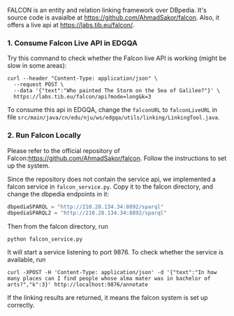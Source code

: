 FALCON is an entity and relation linking framework over DBpedia.
It's source code is avaialbe at https://github.com/AhmadSakor/falcon.
Also, it offers a live api at https://labs.tib.eu/falcon/.

### 1. Consume Falcon Live API in EDGQA
Try this command to check whether the Falcon live API is working (might be slow in some areas):
```shell
curl --header "Content-Type: application/json" \
  --request POST \
  --data '{"text":"Who painted The Storm on the Sea of Galilee?"}' \
  https://labs.tib.eu/falcon/api?mode=long&k=3
```

To consume this api in EDGQA, change the `falconURL` to `falconLiveURL` in file `src/main/java/cn/edu/nju/ws/edgqa/utils/linking/LinkingTool.java`.

### 2. Run Falcon Locally
Please refer to the official repository of Falcon:https://github.com/AhmadSakor/falcon.
Follow the instructions to set up the system.

Since the repository does not contain the service api, we implemented a falcon service in `falcon_service.py`.
Copy it to the falcon directory, and change the dbpedia endpoints in it:
```python
dbpediaSPARQL = "http://210.28.134.34:8892/sparql"
dbpediaSPARQL2 = "http://210.28.134.34:8892/sparql"
```

Then from the falcon directory, run
```shell
python falcon_service.py
```
It will start a service listening to port 9876.
To check whether the service is available, run

```shell
curl -XPOST -H 'Content-Type: application/json' -d '{"text":"In how many places can I find people whose alma mater was in bachelor of arts?","k":3}' http://localhost:9876/annotate
```

If the linking results are returned, it means the falcon system is set up correctly.

